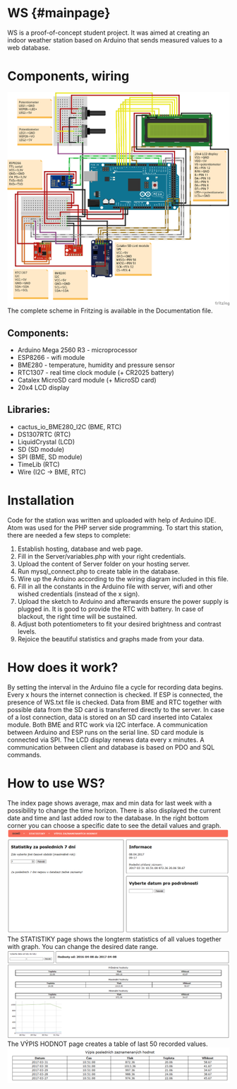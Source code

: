 # WS {#mainpage}
WS is a proof-of-concept student project. It was aimed at creating an indoor weather station based on Arduino that sends measured values to a web database.

# Components, wiring
![Wiring diagram](/Documentation/WS_diagram.png)
The complete scheme in Fritzing is available in the Documentation file.

## Components:
* Arduino Mega 2560 R3 - microprocessor
* ESP8266 - wifi module
* BME280 - temperature, humidity and pressure sensor
* RTC1307 - real time clock module (+ CR2025 battery)
* Catalex MicroSD card module (+ MicroSD card)
* 20x4 LCD display

## Libraries:
* cactus_io_BME280_I2C (BME, RTC)
* DS1307RTC (RTC)
* LiquidCrystal (LCD)
* SD (SD module)
* SPI (BME, SD module)
* TimeLib (RTC)
* Wire (I2C -> BME, RTC)

# Installation
Code for the station was written and uploaded with help of Arduino IDE.  Atom was used for the PHP server side programming. To start this station, there are needed a few steps to complete:
1. Establish hosting, database and web page.
2. Fill in the Server/variables.php with your right credentials.
3. Upload the content of Server folder on your hosting server.
4. Run mysql_connect.php to create table in the database.
5. Wire up the Arduino according to the wiring diagram included in this file.
6. Fill in all the constants in the Arduino file with server, wifi and other wished credentials (instead of the x sign).
7. Upload the sketch to Arduino and afterwards ensure the power supply is plugged in. It is good to provide the RTC with battery. In case of blackout, the right time will be sustained.
8. Adjust both potentiometers to fit your desired brightness and contrast levels.
9. Rejoice the beautiful statistics and graphs made from your data.

# How does it work?
By setting the interval in the Arduino file a cycle for recording data begins. Every x hours the internet connection is checked. If ESP is connected, the presence of WS.txt file is checked. Data from BME and RTC together with possible data from the SD card is transferred directly to the server. In case of a lost connection, data is stored on an SD card inserted into Catalex module. Both BME and RTC work via I2C interface. A communication between Arduino and ESP runs on the serial line. SD card module is connected via SPI. The LCD display renews data every x minutes.
A communication between client and database is based on PDO and SQL commands.

# How to use WS?
The index page shows average, max and min data for last week with a possibility to change the time horizon. There is also displayed the current date and time and last added row to the database. In the right bottom corner you can choose a specific date to see the detail values and graph.
![Index](/Documentation/index.png)
The STATISTIKY page shows the longterm statistics of all values together with graph. You can change the desired date range.
![Stats](/Documentation/stats.png)
The VÝPIS HODNOT page creates a table of last 50 recorded values.
![List of values](/Documentation/list.png)
